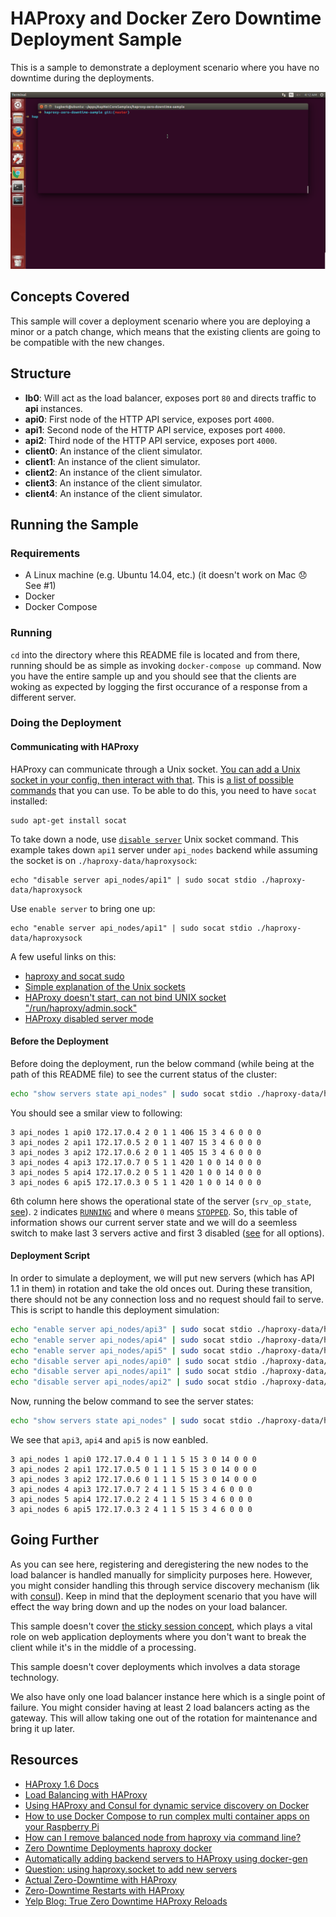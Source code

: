 # HAProxy and Docker Zero Downtime Deployment Sample

This is a sample to demonstrate a deployment scenario where you have no downtime during the deployments.

![](./.media/demo-0.gif)

## Concepts Covered

This sample will cover a deployment scenario where you are deploying a minor or a patch change, which means that the existing clients are going to be compatible with the new changes.

## Structure

 - **lb0**: Will act as the load balancer, exposes port `80` and directs traffic to **api** instances.
 - **api0**: First node of the HTTP API service, exposes port `4000`.
 - **api1**: Second node of the HTTP API service, exposes port `4000`.
 - **api2**: Third node of the HTTP API service, exposes port `4000`.
 - **client0**: An instance of the client simulator.
 - **client1**: An instance of the client simulator.
 - **client2**: An instance of the client simulator.
 - **client3**: An instance of the client simulator.
 - **client4**: An instance of the client simulator.
 
## Running the Sample

### Requirements

 - A Linux machine (e.g. Ubuntu 14.04, etc.) (it doesn't work on Mac :disappointed: See #1)
 - Docker
 - Docker Compose

### Running

`cd` into the directory where this README file is located and from there, running should be as simple as invoking `docker-compose up` command. Now you have the entire sample up and you should see that the clients are woking as expected by logging the first occurance of a response from a different server.

### Doing the Deployment 

#### Communicating with HAProxy

HAProxy can communicate through a Unix socket. [You can add a Unix socket in your config, then interact with that](http://serverfault.com/a/249336). This is [a list of possible commands](http://cbonte.github.io/haproxy-dconv/configuration-1.5.html#9.2) that you can use. To be able to do this, you need to have `socat` installed:

```
sudo apt-get install socat
```

To take down a node, use [`disable server`](http://cbonte.github.io/haproxy-dconv/configuration-1.5.html#9.2-disable%20server) Unix socket command. This example takes down `api1` server under `api_nodes` backend while assuming the socket is on `./haproxy-data/haproxysock`:

```
echo "disable server api_nodes/api1" | sudo socat stdio ./haproxy-data/haproxysock
``` 

Use `enable server` to bring one up:

```
echo "enable server api_nodes/api1" | sudo socat stdio ./haproxy-data/haproxysock
``` 

A few useful links on this:

 - [haproxy and socat sudo](http://serverfault.com/questions/509934/haproxy-and-socat-sudo)
 - [Simple explanation of the Unix sockets](http://programmers.stackexchange.com/a/135972/22417)
 - [HAProxy doesn't start, can not bind UNIX socket "/run/haproxy/admin.sock"](http://stackoverflow.com/questions/30101075/haproxy-doesnt-start-can-not-bind-unix-socket-run-haproxy-admin-sock)
 - [HAProxy disabled server mode](https://cbonte.github.io/haproxy-dconv/configuration-1.5.html#5.2-disabled)

#### Before the Deployment

Before doing the deployment, run the below command (while being at the path of this README file) to see the current status of the cluster:

```bash
echo "show servers state api_nodes" | sudo socat stdio ./haproxy-data/haproxysock
```

You should see a smilar view to following:

```
3 api_nodes 1 api0 172.17.0.4 2 0 1 1 406 15 3 4 6 0 0 0
3 api_nodes 2 api1 172.17.0.5 2 0 1 1 407 15 3 4 6 0 0 0
3 api_nodes 3 api2 172.17.0.6 2 0 1 1 405 15 3 4 6 0 0 0
3 api_nodes 4 api3 172.17.0.7 0 5 1 1 420 1 0 0 14 0 0 0
3 api_nodes 5 api4 172.17.0.2 0 5 1 1 420 1 0 0 14 0 0 0
3 api_nodes 6 api5 172.17.0.3 0 5 1 1 420 1 0 0 14 0 0 0
```

6th column here shows the operational state of the server (`srv_op_state`, [see](http://www.haproxy.org/download/1.6/doc/management.txt)). `2` indicates [`RUNNING`](https://github.com/haproxy/haproxy/blob/v1.6.0/include/types/server.h#L50) and where `0` means [`STOPPED`](https://github.com/haproxy/haproxy/blob/v1.6.0/include/types/server.h#L48). So, this table of information shows our current server state and we will do a seemless switch to make last 3 servers active and first 3 disabled ([see](https://github.com/haproxy/haproxy/blob/v1.6.0/include/types/server.h#L47-L52) for all options).

#### Deployment Script

In order to simulate a deployment, we will put new servers (which has API 1.1 in them) in rotation and take the old onces out. During these transition, there should not be any connection loss and no request should fail to serve. This is script to handle this deployment simulation:

```bash
echo "enable server api_nodes/api3" | sudo socat stdio ./haproxy-data/haproxysock && \
echo "enable server api_nodes/api4" | sudo socat stdio ./haproxy-data/haproxysock && \
echo "enable server api_nodes/api5" | sudo socat stdio ./haproxy-data/haproxysock && \
echo "disable server api_nodes/api0" | sudo socat stdio ./haproxy-data/haproxysock && \
echo "disable server api_nodes/api1" | sudo socat stdio ./haproxy-data/haproxysock && \
echo "disable server api_nodes/api2" | sudo socat stdio ./haproxy-data/haproxysock
```

Now, running the below command to see the server states:

```bash
echo "show servers state api_nodes" | sudo socat stdio ./haproxy-data/haproxysock
```

We see that `api3`, `api4` and `api5` is now eanbled.

```
3 api_nodes 1 api0 172.17.0.4 0 1 1 1 5 15 3 0 14 0 0 0
3 api_nodes 2 api1 172.17.0.5 0 1 1 1 5 15 3 0 14 0 0 0
3 api_nodes 3 api2 172.17.0.6 0 1 1 1 5 15 3 0 14 0 0 0
3 api_nodes 4 api3 172.17.0.7 2 4 1 1 5 15 3 4 6 0 0 0
3 api_nodes 5 api4 172.17.0.2 2 4 1 1 5 15 3 4 6 0 0 0
3 api_nodes 6 api5 172.17.0.3 2 4 1 1 5 15 3 4 6 0 0 0
```

## Going Further

As you can see here, registering and deregistering the new nodes to the load balancer is handled manually for simplicity purposes here. However, you might consider handling this through service discovery mechanism (lik with [consul](https://www.consul.io/)). Keep in mind that the deployment scenario that you have will effect the way bring down and up the nodes on your load balancer.

This sample doesn't cover [the sticky session concept](http://blog.haproxy.com/2012/03/29/load-balancing-affinity-persistence-sticky-sessions-what-you-need-to-know/), which plays a vital role on web application deployments where you don't want to break the client while it's in the middle of a processing.

This sample doesn't cover deployments which involves a data storage technology.

We also have only one load balancer instance here which is a single point of failure. You might consider having at least 2 load balancers acting as the gateway. This will allow taking one out of the rotation for maintenance and bring it up later.

## Resources

 - [HAProxy 1.6 Docs](http://www.haproxy.org/download/1.6/doc/management.txt)
 - [Load Balancing with HAProxy](https://serversforhackers.com/load-balancing-with-haproxy)
 - [Using HAProxy and Consul for dynamic service discovery on Docker‏](http://sirile.github.io/2015/05/18/using-haproxy-and-consul-for-dynamic-service-discovery-on-docker.html)
 - [How to use Docker Compose to run complex multi container apps on your Raspberry Pi‏](http://blog.hypriot.com/post/docker-compose-nodejs-haproxy/)
 - [How can I remove balanced node from haproxy via command line?](http://serverfault.com/questions/249316/how-can-i-remove-balanced-node-from-haproxy-via-command-line)
 - [Zero Downtime Deployments haproxy docker‏](https://docs.quay.io/solution/zero-downtime-deployments.html)
 - [Automatically adding backend servers to HAProxy using docker-gen](https://dockify.io/haproxy-scale-automatically/)
 - [Question: using haproxy.socket to add new servers](http://haproxy.formilux.narkive.com/1OibZABp/using-haproxy-socket-to-add-new-servers)
 - [Actual Zero-Downtime with HAProxy](https://medium.com/@Drew_Stokes/actual-zero-downtime-with-haproxy-18318578fde6#.k1bx8sruu)
 - [Zero-Downtime Restarts with HAProxy](https://www.igvita.com/2008/12/02/zero-downtime-restarts-with-haproxy/)
 - [Yelp Blog: True Zero Downtime HAProxy Reloads](http://engineeringblog.yelp.com/2015/04/true-zero-downtime-haproxy-reloads.html)
